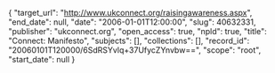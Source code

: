 {
  "target_url": "http://www.ukconnect.org/raisingawareness.aspx", 
  "end_date": null, 
  "date": "2006-01-01T12:00:00", 
  "slug": 40632331, 
  "publisher": "ukconnect.org", 
  "open_access": true, 
  "npld": true, 
  "title": "Connect: Manifesto", 
  "subjects": [], 
  "collections": [], 
  "record_id": "20060101T120000/6SdRSYvlq+37UfycZYnvbw==", 
  "scope": "root", 
  "start_date": null
}

